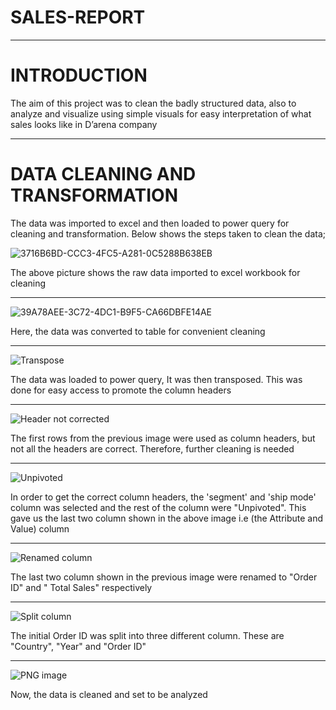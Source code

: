 # SALES-REPORT

---

# INTRODUCTION

The aim of this project was to clean the badly structured data, also to analyze and visualize using simple visuals for easy interpretation of what sales looks like in D’arena company 

---

# DATA CLEANING AND TRANSFORMATION

The data was imported to excel and then loaded to power query for cleaning and transformation. Below shows the steps taken to clean the data;


![3716B6BD-CCC3-4FC5-A281-0C5288B638EB](https://user-images.githubusercontent.com/97677904/209458714-713931b3-1b2a-4157-9e60-a3d7fcc3c4e2.jpeg)

The above picture shows the raw data imported to excel workbook for cleaning

---

![39A78AEE-3C72-4DC1-B9F5-CA66DBFE14AE](https://user-images.githubusercontent.com/97677904/209458782-8f68bf54-5343-44a9-8a51-1690997287ec.jpeg)

Here, the data was converted to table for convenient cleaning

---

![Transpose](https://user-images.githubusercontent.com/97677904/209468184-b4aebd36-8a67-49ac-8b6b-31c4141c0ff2.png)

The data was loaded to power query, It was then transposed. This was done for easy access to promote the column headers

---

![Header not corrected ](https://user-images.githubusercontent.com/97677904/209468256-06faf2c2-66c8-442f-9864-0c86c33f7e0c.png)

The first rows from the previous image were used as column headers, but not all the headers are correct. Therefore, further cleaning is needed

---

![Unpivoted](https://user-images.githubusercontent.com/97677904/209468404-3d93d2db-d47a-41ed-88be-bf821ef18597.png)

In order to get the correct column headers, the 'segment' and 'ship mode' column was selected and the rest of the column were "Unpivoted". This gave us the last two column shown in the above image i.e (the Attribute and Value) column

---

![Renamed column](https://user-images.githubusercontent.com/97677904/209468515-a155426f-87dd-4f8d-a516-7f26c1a28f0c.png)

The last two column shown in the previous image were renamed to "Order ID" and " Total Sales" respectively

---

![Split column](https://user-images.githubusercontent.com/97677904/209468592-4199dbef-ae1e-4289-8308-d9dd85925a73.png)

The initial Order ID was split into three different column. These are "Country", "Year" and "Order ID"

---

![PNG image](https://user-images.githubusercontent.com/97677904/209468652-5d28b8b3-2bc6-4dfd-9e48-8ca2709a21dc.png)

Now, the data is cleaned and set to be analyzed







